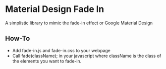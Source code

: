 # Material Design Fade In

A simplistic library to mimic the fade-in effect or Google Material Design

## How-To

- Add fade-in.js and fade-in.css to your webpage
- Call fade(className); in your javascript where className is the class of the elements you want to fade-in.